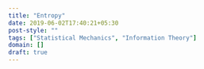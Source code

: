 ```yaml
---
title: "Entropy"
date: 2019-06-02T17:40:21+05:30
post-style: ""
tags: ["Statistical Mechanics", "Information Theory"]
domain: []
draft: true
---
```

